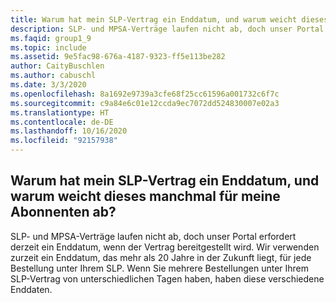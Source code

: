 ```yaml
---
title: Warum hat mein SLP-Vertrag ein Enddatum, und warum weicht dieses manchmal für meine Abonnenten ab?
description: SLP- und MPSA-Verträge laufen nicht ab, doch unser Portal erfordert derzeit ein Enddatum, wenn der Vertrag bereitgestellt wird. Wir verwenden zurzeit...
ms.faqid: group1_9
ms.topic: include
ms.assetid: 9e5fac98-676a-4187-9323-ff5e113be282
author: CaityBuschlen
ms.author: cabuschl
ms.date: 3/3/2020
ms.openlocfilehash: 8a1692e9739a3cfe68f25cc61596a001732c6f7c
ms.sourcegitcommit: c9a84e6c01e12ccda9ec7072dd524830007e02a3
ms.translationtype: HT
ms.contentlocale: de-DE
ms.lasthandoff: 10/16/2020
ms.locfileid: "92157938"
---
```

## <a name="why-does-my-slp-agreement-have-an-end-date-and-why-is-it-sometimes-different-for-my-subscribers"></a>Warum hat mein SLP-Vertrag ein Enddatum, und warum weicht dieses manchmal für meine Abonnenten ab?

SLP- und MPSA-Verträge laufen nicht ab, doch unser Portal erfordert derzeit ein Enddatum, wenn der Vertrag bereitgestellt wird. Wir verwenden zurzeit ein Enddatum, das mehr als 20 Jahre in der Zukunft liegt, für jede Bestellung unter Ihrem SLP. Wenn Sie mehrere Bestellungen unter Ihrem SLP-Vertrag von unterschiedlichen Tagen haben, haben diese verschiedene Enddaten.
